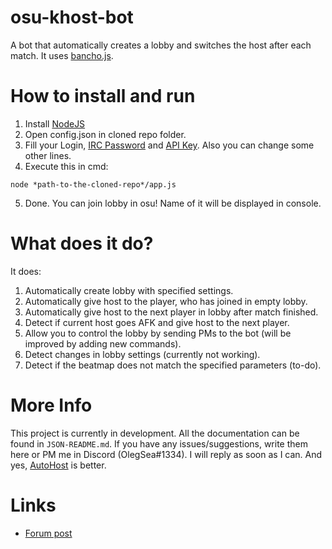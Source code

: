 # osu-khost-bot
 A bot that automatically creates a lobby and switches the host after each match. It uses [bancho.js](https://bancho.js.org/index.html).
# How to install and run
 1. Install [NodeJS](https://nodejs.org/en/download/)
 2. Open config.json in cloned repo folder.
 3. Fill your Login, [IRC Password](https://osu.ppy.sh/p/irc) and [API Key](https://osu.ppy.sh/p/api). Also you can change some other lines.
 4. Execute this in cmd:
```
node *path-to-the-cloned-repo*/app.js
```
 5. Done. You can join lobby in osu! Name of it will be displayed in console. 
# What does it do?
 It does:
 1. Automatically create lobby with specified settings.
 2. Automatically give host to the player, who has joined in empty lobby.
 3. Automatically give host to the next player in lobby after match finished.
 4. Detect if current host goes AFK and give host to the next player.
 5. Allow you to control the lobby by sending PMs to the bot (will be improved by adding new commands).
 6. Detect changes in lobby settings (currently not working).
 7. Detect if the beatmap does not match the specified parameters (to-do).
# More Info
 This project is currently in development.  All the documentation can be found in `JSON-README.md`. If you have any issues/suggestions, write them here or PM me in Discord (OlegSea#1334). I will reply as soon as I can. And yes, [AutoHost](https://www.reddit.com/r/osugame/comments/67u0k9/autohost_bot_is_finally_ready_for_public_usage/) is better.
# Links
* [Forum post](https://osu.ppy.sh/community/forums/topics/1084221)
